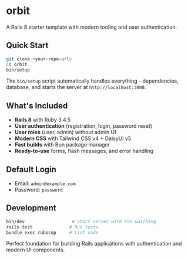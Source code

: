 # orbit

A Rails 8 starter template with modern tooling and user authentication.

## Quick Start

```bash
git clone <your-repo-url>
cd orbit
bin/setup
```

The `bin/setup` script automatically handles everything - dependencies, database, and starts the server at `http://localhost:3000`.

## What's Included

- **Rails 8** with Ruby 3.4.5
- **User authentication** (registration, login, password reset)
- **User roles** (user, admin) without admin UI
- **Modern CSS** with Tailwind CSS v4 + DaisyUI v5
- **Fast builds** with Bun package manager
- **Ready-to-use** forms, flash messages, and error handling

## Default Login

- Email: `admin@example.com`
- Password: `password`

## Development

```bash
bin/dev                  # Start server with CSS watching
rails test              # Run tests
bundle exec rubocop     # Lint code
```

Perfect foundation for building Rails applications with authentication and modern UI components.
